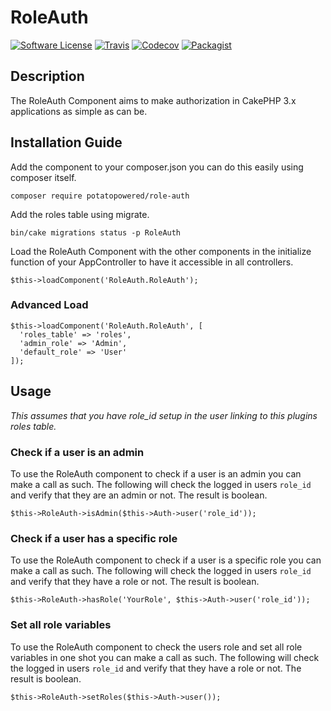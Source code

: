 # RoleAuth
[![Software License](https://img.shields.io/badge/license-MIT-brightgreen.svg?style=flat-square)](LICENSE) 
[![Travis](https://img.shields.io/travis/PotatoPowered/RoleAuth.svg?style=flat-square)](https://travis-ci.org/PotatoPowered/RoleAuth)
[![Codecov](https://img.shields.io/codecov/c/github/PotatoPowered/RoleAuth.svg?style=flat-square)](https://codecov.io/github/PotatoPowered/RoleAuth)
[![Packagist](https://img.shields.io/packagist/dt/potatopowered/role-auth.svg?style=flat-square)](https://packagist.org/packages/potatopowered/role-auth)

## Description
The RoleAuth Component aims to make authorization in CakePHP 3.x applications as simple as can be.

## Installation Guide

Add the component to your composer.json you can do this easily using composer itself.
```
composer require potatopowered/role-auth
```
Add the roles table using migrate.
```
bin/cake migrations status -p RoleAuth
```
Load the RoleAuth Component with the other components in the initialize function of your AppController to have it accessible in all controllers.
```
$this->loadComponent('RoleAuth.RoleAuth');
```
### Advanced Load
```
$this->loadComponent('RoleAuth.RoleAuth', [
  'roles_table' => 'roles',
  'admin_role' => 'Admin',
  'default_role' => 'User'
]);
```
## Usage
*This assumes that you have role_id setup in the user linking to this plugins roles table.*
### Check if a user is an admin
To use the RoleAuth component to check if a user is an admin you can make a call as such. The following will check the logged in
users `role_id` and verify that they are an admin or not. The result is boolean.
```
$this->RoleAuth->isAdmin($this->Auth->user('role_id'));
```
### Check if a user has a specific role
To use the RoleAuth component to check if a user is a specific role you can make a call as such. The following will check the logged in
users `role_id` and verify that they have a role or not. The result is boolean.
```
$this->RoleAuth->hasRole('YourRole', $this->Auth->user('role_id'));
```
### Set all role variables
To use the RoleAuth component to check the users role and set all role variables in one shot you can make a call as such. The following will check the logged in users `role_id` and verify that they have a role or not. The result is boolean.
```
$this->RoleAuth->setRoles($this->Auth->user());
```
